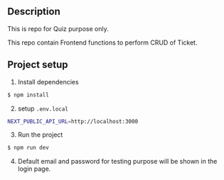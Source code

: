## Description

This is repo for Quiz purpose only.

This repo contain Frontend functions to perform CRUD of Ticket.

## Project setup

1. Install dependencies

```bash
$ npm install
```

2. setup `.env.local`

```bash
NEXT_PUBLIC_API_URL=http://localhost:3000
```

3. Run the project

```bash
$ npm run dev
```

4. Default email and password for testing purpose will be shown in the login page.
